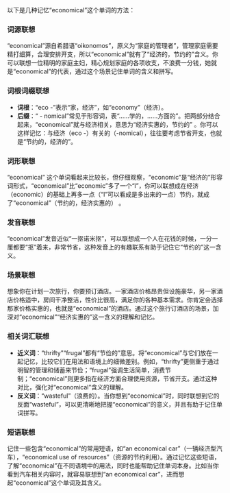 以下是几种记忆“economical”这个单词的方法：

### 词源联想
“economical”源自希腊语“oikonomos”，原义为“家庭的管理者”，管理家庭需要精打细算，合理安排开支，所以“economical”就有了“经济的，节约的”含义。你可以联想一位精明的家庭主妇，精心规划家庭的各项收支，不浪费一分钱，她就是“economical”的代表，通过这个场景记住单词的含义和拼写。

### 词根词缀联想
- **词根**：“eco -”表示“家，经济”，如“economy”（经济）。
- **后缀**：“ - nomical”常见于形容词，表“……学的，……方面的”。把两部分结合起来，“economical”就与经济相关，意思为“经济实惠的，节约的” 。你可以这样记忆：与经济（eco -）有关的（-nomical），往往要考虑节省开支，也就是“节约的，经济的”。

### 词形联想
“economical” 这个单词看起来比较长，但仔细观察，“economic”是“经济的”形容词形式，“economical”比“economic”多了一个“l”，你可以联想成在经济（economic）的基础上再多一点（“l”可以看成是多出来的一点）节约，就成了“economical”（节约的，经济实惠的） 。

### 发音联想
“economical”发音近似“一抠诺米抠”，可以联想成一个人在花钱的时候，一分一厘都要“抠”着来，非常节省，这种发音上的有趣联系有助于记住它“节约的”这一含义。

### 场景联想
想象你在计划一次旅行，你要预订酒店。一家酒店价格昂贵但设施豪华，另一家酒店价格适中，房间干净整洁，性价比很高，满足你的各种基本需求。你肯定会选择那家价格实惠的，也就是“economical”的酒店。通过这个旅行订酒店的场景，加深对“economical”“经济实惠的”这一含义的理解和记忆。

### 相关词汇联想
- **近义词**：“thrifty”“frugal”都有“节俭的”意思。将“economical”与它们放在一起记忆，比较它们在用法和语境上的细微差别。例如，“thrifty”更侧重于通过明智的管理和储蓄来节俭；“frugal”强调生活简单，消费节制；“economical”则更多指在经济方面合理使用资源，节省开支。通过这种对比，强化对“economical”含义的理解。
- **反义词**：“wasteful”（浪费的）。当你想到“economical”时，同时联想到它的反面“wasteful”，可以更清晰地把握“economical”的意义，并且有助于记住单词拼写。

### 短语联想
记住一些包含“economical”的常用短语，如“an economical car”（一辆经济型汽车），“economical use of resources”（资源的节约利用）。通过记忆这些短语，了解“economical”在不同语境中的用法，同时也能帮助记住单词本身。比如当你看到汽车相关内容时，就容易联想到“an economical car”，进而想起“economical”这个单词及其含义。 